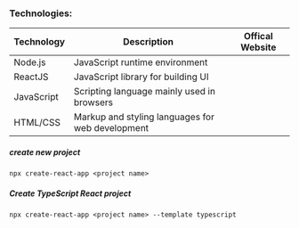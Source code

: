 ### Technologies:

| Technology | Description                                      | Offical Website |
| ---------- | ------------------------------------------------ | --------------- |
| Node.js    | JavaScript runtime environment                   |                 |
| ReactJS    | JavaScript library for building UI               |                 |
| JavaScript | Scripting language mainly used in browsers       |                 |
| HTML/CSS   | Markup and styling languages for web development |                 |

##### create new project

```
npx create-react-app <project name>
```

##### Create TypeScript React project

```
npx create-react-app <project name> --template typescript
```
